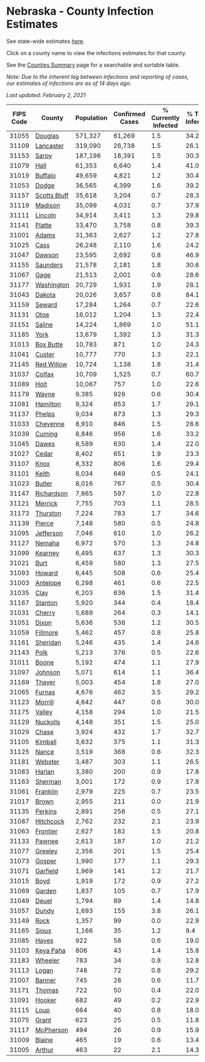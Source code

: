 # Nebraska - County Infection Estimates

See state-wide estimates [here](/infections/us-ne).

Click on a county name to view the infections estimates for that county.

See the [Counties Summary](/infections/summary-counties) page for a searchable and sortable table.

*Note: Due to the inherent lag between infections and reporting of cases, our estimates of infections are as of 14 days ago.*

*Last updated: February 2, 2021*

|   FIPS Code |                       County |   Population |   Confirmed Cases |   % Currently Infected |   % Total Infected |
|-------------|------------------------------|--------------|-------------------|------------------------|--------------------|
|       31055 |           [Douglas](douglas) |      571,327 |            61,269 |                    1.5 |               34.2 |
|       31109 |       [Lancaster](lancaster) |      319,090 |            26,738 |                    1.5 |               26.1 |
|       31153 |               [Sarpy](sarpy) |      187,196 |            18,391 |                    1.5 |               30.3 |
|       31079 |                 [Hall](hall) |       61,353 |             6,640 |                    1.4 |               41.0 |
|       31019 |           [Buffalo](buffalo) |       49,659 |             4,821 |                    1.2 |               30.4 |
|       31053 |               [Dodge](dodge) |       36,565 |             4,399 |                    1.6 |               39.2 |
|       31157 | [Scotts Bluff](scotts-bluff) |       35,618 |             3,204 |                    0.7 |               28.3 |
|       31119 |           [Madison](madison) |       35,099 |             4,031 |                    0.7 |               37.9 |
|       31111 |           [Lincoln](lincoln) |       34,914 |             3,411 |                    1.3 |               29.8 |
|       31141 |             [Platte](platte) |       33,470 |             3,758 |                    0.8 |               39.3 |
|       31001 |               [Adams](adams) |       31,363 |             2,627 |                    1.2 |               27.8 |
|       31025 |                 [Cass](cass) |       26,248 |             2,110 |                    1.6 |               24.2 |
|       31047 |             [Dawson](dawson) |       23,595 |             2,692 |                    0.8 |               46.9 |
|       31155 |         [Saunders](saunders) |       21,578 |             2,181 |                    1.8 |               30.6 |
|       31067 |                 [Gage](gage) |       21,513 |             2,001 |                    0.8 |               28.6 |
|       31177 |     [Washington](washington) |       20,729 |             1,931 |                    1.9 |               28.1 |
|       31043 |             [Dakota](dakota) |       20,026 |             3,657 |                    0.8 |               84.1 |
|       31159 |             [Seward](seward) |       17,284 |             1,264 |                    0.7 |               22.6 |
|       31131 |                 [Otoe](otoe) |       16,012 |             1,204 |                    1.3 |               22.4 |
|       31151 |             [Saline](saline) |       14,224 |             1,869 |                    1.0 |               51.1 |
|       31185 |                 [York](york) |       13,679 |             1,392 |                    1.3 |               31.3 |
|       31013 |       [Box Butte](box-butte) |       10,783 |               871 |                    1.0 |               24.3 |
|       31041 |             [Custer](custer) |       10,777 |               770 |                    1.3 |               22.1 |
|       31145 |     [Red Willow](red-willow) |       10,724 |             1,138 |                    1.8 |               31.4 |
|       31037 |             [Colfax](colfax) |       10,709 |             1,525 |                    0.7 |               60.7 |
|       31089 |                 [Holt](holt) |       10,067 |               757 |                    1.0 |               22.6 |
|       31179 |               [Wayne](wayne) |        9,385 |               926 |                    0.6 |               30.4 |
|       31081 |         [Hamilton](hamilton) |        9,324 |               853 |                    1.7 |               29.1 |
|       31137 |             [Phelps](phelps) |        9,034 |               873 |                    1.3 |               29.3 |
|       31033 |         [Cheyenne](cheyenne) |        8,910 |               846 |                    1.5 |               28.6 |
|       31039 |             [Cuming](cuming) |        8,846 |               956 |                    1.6 |               33.2 |
|       31045 |               [Dawes](dawes) |        8,589 |               630 |                    1.4 |               22.0 |
|       31027 |               [Cedar](cedar) |        8,402 |               651 |                    1.9 |               23.3 |
|       31107 |                 [Knox](knox) |        8,332 |               806 |                    1.6 |               29.4 |
|       31101 |               [Keith](keith) |        8,034 |               649 |                    0.5 |               24.1 |
|       31023 |             [Butler](butler) |        8,016 |               767 |                    0.5 |               30.4 |
|       31147 |     [Richardson](richardson) |        7,865 |               597 |                    1.0 |               22.8 |
|       31121 |           [Merrick](merrick) |        7,755 |               703 |                    1.1 |               28.5 |
|       31173 |         [Thurston](thurston) |        7,224 |               783 |                    1.7 |               34.6 |
|       31139 |             [Pierce](pierce) |        7,148 |               580 |                    0.5 |               24.8 |
|       31095 |       [Jefferson](jefferson) |        7,046 |               610 |                    1.0 |               26.2 |
|       31127 |             [Nemaha](nemaha) |        6,972 |               570 |                    1.3 |               24.8 |
|       31099 |           [Kearney](kearney) |        6,495 |               637 |                    1.3 |               30.3 |
|       31021 |                 [Burt](burt) |        6,459 |               580 |                    1.3 |               27.5 |
|       31093 |             [Howard](howard) |        6,445 |               508 |                    0.6 |               25.4 |
|       31003 |         [Antelope](antelope) |        6,298 |               461 |                    0.6 |               22.5 |
|       31035 |                 [Clay](clay) |        6,203 |               636 |                    1.5 |               31.4 |
|       31167 |           [Stanton](stanton) |        5,920 |               344 |                    0.4 |               18.4 |
|       31031 |             [Cherry](cherry) |        5,689 |               264 |                    0.3 |               14.1 |
|       31051 |               [Dixon](dixon) |        5,636 |               536 |                    1.2 |               30.5 |
|       31059 |         [Fillmore](fillmore) |        5,462 |               457 |                    0.8 |               25.8 |
|       31161 |         [Sheridan](sheridan) |        5,246 |               435 |                    1.4 |               24.6 |
|       31143 |                 [Polk](polk) |        5,213 |               376 |                    0.5 |               22.6 |
|       31011 |               [Boone](boone) |        5,192 |               474 |                    1.1 |               27.9 |
|       31097 |           [Johnson](johnson) |        5,071 |               614 |                    1.1 |               36.4 |
|       31169 |             [Thayer](thayer) |        5,003 |               454 |                    1.8 |               27.0 |
|       31065 |             [Furnas](furnas) |        4,676 |               462 |                    3.5 |               29.2 |
|       31123 |           [Morrill](morrill) |        4,642 |               447 |                    0.6 |               30.0 |
|       31175 |             [Valley](valley) |        4,158 |               294 |                    1.0 |               21.5 |
|       31129 |         [Nuckolls](nuckolls) |        4,148 |               351 |                    1.5 |               25.0 |
|       31029 |               [Chase](chase) |        3,924 |               432 |                    1.7 |               32.7 |
|       31105 |           [Kimball](kimball) |        3,632 |               375 |                    1.1 |               31.3 |
|       31125 |               [Nance](nance) |        3,519 |               368 |                    0.6 |               32.3 |
|       31181 |           [Webster](webster) |        3,487 |               303 |                    1.1 |               26.5 |
|       31083 |             [Harlan](harlan) |        3,380 |               200 |                    0.9 |               17.8 |
|       31163 |           [Sherman](sherman) |        3,001 |               172 |                    0.9 |               17.8 |
|       31061 |         [Franklin](franklin) |        2,979 |               225 |                    0.7 |               23.5 |
|       31017 |               [Brown](brown) |        2,955 |               211 |                    0.0 |               21.9 |
|       31135 |           [Perkins](perkins) |        2,891 |               256 |                    0.5 |               27.1 |
|       31087 |       [Hitchcock](hitchcock) |        2,762 |               232 |                    2.1 |               23.9 |
|       31063 |         [Frontier](frontier) |        2,627 |               182 |                    1.5 |               20.8 |
|       31133 |             [Pawnee](pawnee) |        2,613 |               187 |                    1.0 |               21.2 |
|       31077 |           [Greeley](greeley) |        2,356 |               201 |                    1.5 |               25.4 |
|       31073 |             [Gosper](gosper) |        1,990 |               177 |                    1.1 |               29.3 |
|       31071 |         [Garfield](garfield) |        1,969 |               141 |                    1.2 |               21.7 |
|       31015 |                 [Boyd](boyd) |        1,919 |               172 |                    0.9 |               27.2 |
|       31069 |             [Garden](garden) |        1,837 |               105 |                    0.7 |               17.9 |
|       31049 |               [Deuel](deuel) |        1,794 |                89 |                    1.4 |               14.8 |
|       31057 |               [Dundy](dundy) |        1,693 |               155 |                    3.8 |               26.1 |
|       31149 |                 [Rock](rock) |        1,357 |                99 |                    0.0 |               22.9 |
|       31165 |               [Sioux](sioux) |        1,166 |                35 |                    1.2 |                9.4 |
|       31085 |               [Hayes](hayes) |          922 |                58 |                    0.6 |               19.0 |
|       31103 |       [Keya Paha](keya-paha) |          806 |                43 |                    1.4 |               15.8 |
|       31183 |           [Wheeler](wheeler) |          783 |                34 |                    0.8 |               12.8 |
|       31113 |               [Logan](logan) |          748 |                72 |                    0.8 |               29.2 |
|       31007 |             [Banner](banner) |          745 |                28 |                    0.6 |               11.7 |
|       31171 |             [Thomas](thomas) |          722 |                50 |                    0.4 |               22.0 |
|       31091 |             [Hooker](hooker) |          682 |                49 |                    0.2 |               22.9 |
|       31115 |                 [Loup](loup) |          664 |                40 |                    0.8 |               18.0 |
|       31075 |               [Grant](grant) |          623 |                25 |                    0.5 |               11.8 |
|       31117 |       [McPherson](mcpherson) |          494 |                26 |                    0.9 |               15.9 |
|       31009 |             [Blaine](blaine) |          465 |                19 |                    0.6 |               13.4 |
|       31005 |             [Arthur](arthur) |          463 |                22 |                    2.1 |               14.3 |